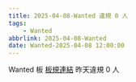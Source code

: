 ```yaml
---
title: 2025-04-08-Wanted 違規 0 人
tags:
    - Wanted
abbrlink: 2025-04-08-Wanted
date: Wanted-2025-04-08 12:00:00
---
```

Wanted 板 [板規連結](https://www.ptt.cc/bbs/Wanted/M.1608829773.A.D3B.html)
昨天違規 0 人
